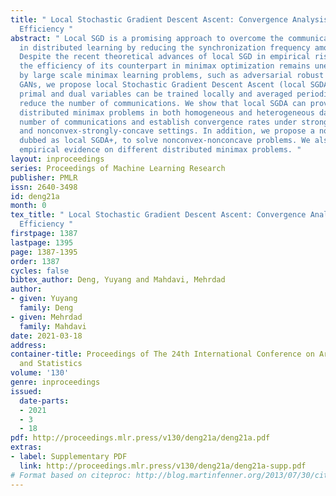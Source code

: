 ```yaml
---
title: " Local Stochastic Gradient Descent Ascent: Convergence Analysis and Communication
  Efficiency "
abstract: " Local SGD is a promising approach to overcome the communication overhead
  in distributed learning by reducing the synchronization frequency among worker nodes.
  Despite the recent theoretical advances of local SGD in empirical risk minimization,
  the efficiency of its counterpart in minimax optimization remains unexplored. Motivated
  by large scale minimax learning problems, such as adversarial robust learning and
  GANs, we propose local Stochastic Gradient Descent Ascent (local SGDA), where the
  primal and dual variables can be trained locally and averaged periodically to significantly
  reduce the number of communications. We show that local SGDA can provably optimize
  distributed minimax problems in both homogeneous and heterogeneous data with reduced
  number of communications and establish convergence rates under strongly-convex-strongly-concave
  and nonconvex-strongly-concave settings. In addition, we propose a novel variant,
  dubbed as local SGDA+, to solve nonconvex-nonconcave problems. We also give corroborating
  empirical evidence on different distributed minimax problems. "
layout: inproceedings
series: Proceedings of Machine Learning Research
publisher: PMLR
issn: 2640-3498
id: deng21a
month: 0
tex_title: " Local Stochastic Gradient Descent Ascent: Convergence Analysis and Communication
  Efficiency "
firstpage: 1387
lastpage: 1395
page: 1387-1395
order: 1387
cycles: false
bibtex_author: Deng, Yuyang and Mahdavi, Mehrdad
author:
- given: Yuyang
  family: Deng
- given: Mehrdad
  family: Mahdavi
date: 2021-03-18
address: 
container-title: Proceedings of The 24th International Conference on Artificial Intelligence
  and Statistics
volume: '130'
genre: inproceedings
issued:
  date-parts:
  - 2021
  - 3
  - 18
pdf: http://proceedings.mlr.press/v130/deng21a/deng21a.pdf
extras:
- label: Supplementary PDF
  link: http://proceedings.mlr.press/v130/deng21a/deng21a-supp.pdf
# Format based on citeproc: http://blog.martinfenner.org/2013/07/30/citeproc-yaml-for-bibliographies/
---
```

